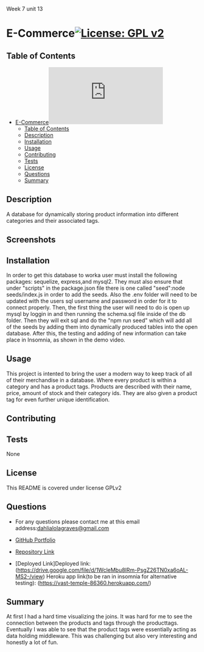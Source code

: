 Week 7 unit 13

# E-Commerce[![License: GPL v2](https://img.shields.io/badge/License-GPL_v2-blue.svg)](https://www.gnu.org/licenses/old-licenses/gpl-2.0.en.html)
## Table of Contents
- [E-Commerce![License: GPL v2](https://www.gnu.org/licenses/old-licenses/gpl-2.0.en.html)](#e-commerce)
  - [Table of Contents](#table-of-contents)
  - [Description](#description)
  - [Installation](#installation)
  - [Usage](#usage)
  - [Contributing](#contributing)
  - [Tests](#tests)
  - [License](#license)
  - [Questions](#questions)
  - [Summary](#summary)

## Description
A database for dynamically storing product information into different categories and their associated tags.

## Screenshots

## Installation
In order to get this database to worka user must install the following packages: sequelize, express,and  mysql2. They must also ensure that under "scripts" in the package.json file there is one called "seed":node seeds/index.js in order to add the seeds. Also the .env folder will need to be updated with the users sql username and password in order for it to connect properly. Then, the first thing the user will need to do is open up mysql by loggin in and then running the schema.sql file inside of the db folder. Then they will exit sql and do the "npm run seed" which will add all of the seeds by adding them into dynamically produced tables into the open database. After this, the testing and adding of new information can take place in Insomnia, as shown in the demo video. 

## Usage
This project is intented to bring the user a modern way to keep track of all of their merchandise in a database. Where every product is within a category and has a product tags. Products are described with their name, price, amount of stock and their category ids. They are also given a product tag for even further unique identification. 

## Contributing 


## Tests
None

## License

This README is covered under license GPLv2

## Questions
* For any questions please contact me at this email address:dahlialolagraves@gmail.com

* [GitHub Portfolio](https://github.com/DahliaGRV)

* [Repository Link](https://github.com/DahliaGRV/E-commerce-Back-End-ORM-)
* [Deployed Link]Deployed link: (https://drive.google.com/file/d/1WcleMbu8lRm-PsgZ26TN0xa6oAL-MS2-/view) Heroku app link(to be ran in insomnia for alternative testing): (https://vast-temple-86360.herokuapp.com/)

## Summary
At first I had a hard time visualizing the joins. It was hard for me to see the connection between the products and tags through the producttags. Eventually I was able to see that the product tags were essentially acting as data holding middleware. This was challenging but also very interesting and honestly a lot of fun.  
  
